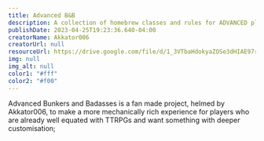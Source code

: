 ```yaml
---
title: Advanced B&B
description: A collection of homebrew classes and rules for ADVANCED players!
publishDate: 2023-04-25T19:23:36.640-04:00
creatorName: Akkator006
creatorUrl: null
resourceUrl: https://drive.google.com/file/d/1_3VTbaHdokyaZOSe3dHIAE97rY1H9Ver/view?usp=drivesdk
img: null
img_alt: null
color1: "#fff"
color2: "#f00"
---
```

Advanced Bunkers and Badasses is a fan made project, helmed by Akkator006, 
to make a more mechanically rich experience for players who are already well equated with TTRPGs and want something with deeper customisation;
